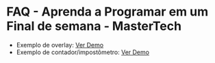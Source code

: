 <h1> FAQ - Aprenda a Programar em um Final de semana - MasterTech </h1>

<ul>
  <li>Exemplo de overlay: <a href="https://dtoloto.github.io/faq-mastertech/exemplo-overlay/"> Ver Demo <a/> </li>
   <li>Exemplo de contador/impostômetro: <a href="https://dtoloto.github.io/faq-mastertech/exemplo-contador/"> Ver Demo <a/> </li>
</ul>
